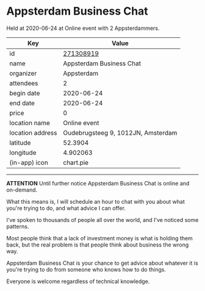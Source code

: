 # Appsterdam Business Chat
Held at 2020-06-24 at Online event with 2 Appsterdammers.
        
|Key|Value
|---|---|
|id|[271308919](https://www.meetup.com/appsterdam/events/271308919/)|
|name|Appsterdam Business Chat|
|organizer|Appsterdam|
|attendees|2|
|begin date|2020-06-24|
|end date|2020-06-24|
|price|0|
|location name|Online event|
|location address|Oudebrugsteeg 9, 1012JN, Amsterdam|
|latitude|52.3904|
|longitude|4.902063|
|(in-app) icon|chart.pie|

---

**ATTENTION** Until further notice Appsterdam Business Chat is online and on-demand.

What this means is, I will schedule an hour to chat with you about what you're trying to do, and what advice I can offer.

I've spoken to thousands of people all over the world, and I've noticed some patterns.

Most people think that a lack of investment money is what is holding them back, but the real problem is that people think about business the wrong way.

Appsterdam Business Chat is your chance to get advice about whatever it is you're trying to do from someone who knows how to do things.

Everyone is welcome regardless of technical knowledge.


